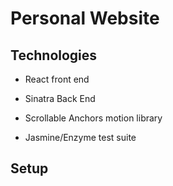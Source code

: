 # Personal Website


## Technologies

* React front end


* Sinatra Back End


* Scrollable Anchors motion library


*  Jasmine/Enzyme test suite

## Setup
